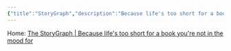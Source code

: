 ```yaml
---
{"title":"StoryGraph","description":"Because life's too short for a book you're not in the mood for","date":"2025-08-05","tags":["reading","metrics","tracking"],"dg-publish":true,"created":"2025-08-05 16:55:30","updated":"2025-08-05T16:56:10-04:00","permalink":"/reference/2025/story-graph/","dgPassFrontmatter":true}
---
```


Home: [The StoryGraph \| Because life's too short for a book you're not in the mood for](https://thestorygraph.com/)